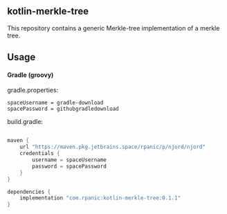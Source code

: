 ## kotlin-merkle-tree

This repository contains a generic Merkle-tree implementation of a merkle tree.

## Usage

#### Gradle (groovy)

gradle.properties:

```properties
spaceUsername = gradle-download
spacePassword = githubgradledownload
```
build.gradle:
```groovy

maven {
    url "https://maven.pkg.jetbrains.space/rpanic/p/njord/njord"
    credentials {
        username = spaceUsername
        password = spacePassword
    }
}

dependencies {
    implementation "com.rpanic:kotlin-merkle-tree:0.1.1"
}

```